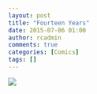 ```yaml
---
layout: post
title: "Fourteen Years"
date: 2015-07-06 01:00
author: rcadmin
comments: true
categories: [Comics]
tags: []
---
```

<a href="../comics/2015/07/06/fourteen-years"><img src="http://dl.bitsmack.com/comics/20150706.jpg" /></a>
